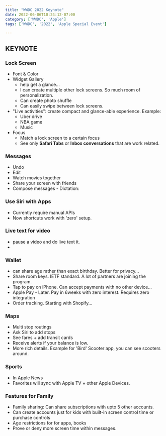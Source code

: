 ```yaml
---
title: "WWDC 2022 Keynote"
date: 2022-06-06T10:24:12-07:00
category: ['WWDC', 'Apple']
tags: ['WWDC', '2022', 'Apple Special Event']

---
```


## KEYNOTE

### Lock Screen
- Font & Color
- Widget Gallery
    - help get a glance...
    - I can create multiple other lock screens. So much room of personalization. 
    - Can create photo shuffle
    - Can easily swipe between lock screens.
- "Live activities": create compact and glance-able experience. Example: 
    - Uber drive
    - NBA game 
    - Music 
- Focus
    - Match a lock screen to a certain focus
    - See only **Safari Tabs** or **Inbox conversations** that are work related. 

### Messages
- Undo
- Edit
- Watch movies together
- Share your screen with friends
- Compose messages - Dictation: 

### Use Siri with Apps
- Currently require manual APIs
- Now shortcuts work with 'zero' setup.

### Live text for video
- pause a video and do live text it. 
- 

### Wallet

- can share age rather than exact birthday. Better for privacy...
- Share room keys. IETF standard. A lot of partners are joining the program. 
- Tap to pay on iPhone. Can accept payments with no other device...
- Apple Pay - Later. Pay in 6weeks with zero interest. Requires zero integration
- Order tracking. Starting with Shopify...



### Maps
- Multi stop routings
- Ask Siri to add stops
- See fares + add transit cards
- Receive alerts if your balance is low.
- More rich details. Example for 'Bird' Scooter app, you can see scooters around.

### Sports
- In Apple News
- Favorites will sync with Apple TV + other Apple Devices. 

### Features for Family
- Family sharing: Can share subscriptions with upto 5 other accounts. 
- Can create accounts just for kids with built-in screen control time or purchase controls
- Age restrictions for for apps, books
- Prove or deny more screen time within messages. 
